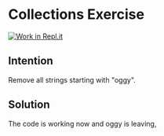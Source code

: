 # Collections Exercise

[![Work in Repl.it](https://classroom.github.com/assets/work-in-replit-14baed9a392b3a25080506f3b7b6d57f295ec2978f6f33ec97e36a161684cbe9.svg)](https://classroom.github.com/online_ide?assignment_repo_id=2970933&assignment_repo_type=AssignmentRepo)

## Intention

Remove all strings starting with "oggy".

## Solution

The code is working now and oggy is leaving,
